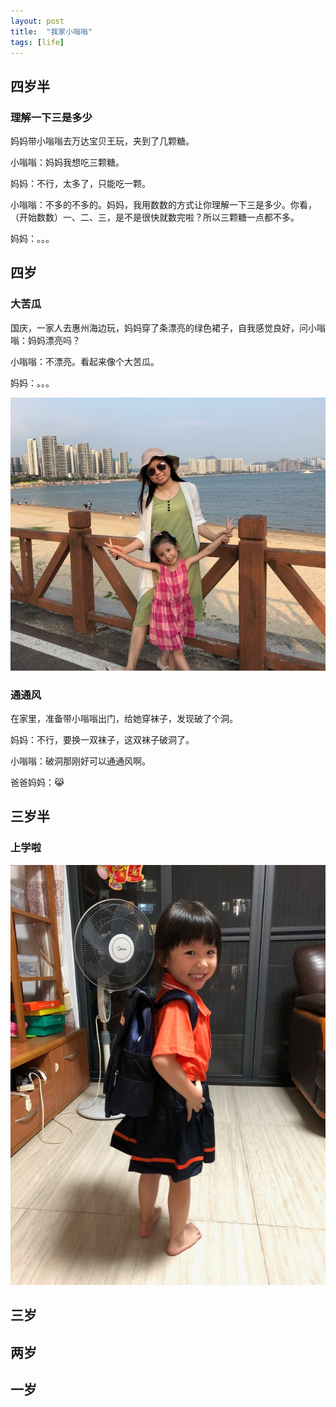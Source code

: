 ```yaml
---
layout: post
title:  "我家小嗡嗡"
tags: [life]
---
```


## 四岁半

### 理解一下三是多少

妈妈带小嗡嗡去万达宝贝王玩，夹到了几颗糖。

小嗡嗡：妈妈我想吃三颗糖。

妈妈：不行，太多了，只能吃一颗。

小嗡嗡：不多的不多的。妈妈，我用数数的方式让你理解一下三是多少。你看，（开始数数）一、二、三，是不是很快就数完啦？所以三颗糖一点都不多。

妈妈：。。。

## 四岁

### 大苦瓜

国庆，一家人去惠州海边玩，妈妈穿了条漂亮的绿色裙子，自我感觉良好，问小嗡嗡：妈妈漂亮吗？

小嗡嗡：不漂亮。看起来像个大苦瓜。

妈妈：。。。

![age040-010](/images/blog/2015-03-14-my-little-laura/age040-010.jpg)

### 通通风

在家里，准备带小嗡嗡出门，给她穿袜子，发现破了个洞。

妈妈：不行，要换一双袜子，这双袜子破洞了。

小嗡嗡：破洞那刚好可以通通风啊。

爸爸妈妈：😹

## 三岁半

### 上学啦

![age035-010](/images/blog/2015-03-14-my-little-laura/age035-010.jpg)


## 三岁

## 两岁

## 一岁

